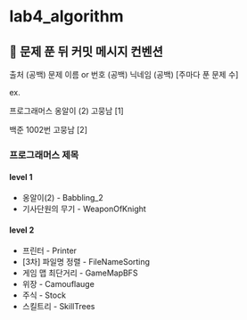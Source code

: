 # lab4_algorithm

## 👊 문제 푼 뒤 커밋 메시지 컨벤션
출처 (공백) 문제 이름 or 번호 (공백) 닉네임 (공백) [주마다 푼 문제 수]

ex.

프로그래머스 옹알이 (2) 고뭉남 [1]

백준 1002번 고뭉남 [2]

### 프로그래머스 제목
#### level 1
* 옹알이(2) - Babbling_2
* 기사단원의 무기 - WeaponOfKnight
#### level 2
* 프린터 - Printer
* [3차] 파일명 정렬 - FileNameSorting
* 게임 맵 최단거리 - GameMapBFS
* 위장 - Camouflauge
* 주식 - Stock
* 스킬트리 - SkillTrees